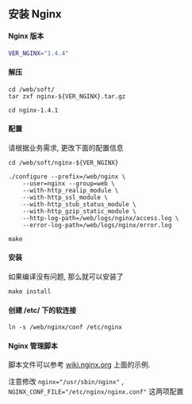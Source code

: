 ## 安装 Nginx

#### Nginx 版本
```bash
VER_NGINX="1.4.4"
```

#### 解压
```
cd /web/soft/
tar zxf nginx-${VER_NGINX}.tar.gz

cd nginx-1.4.1
```

#### 配置
请根据业务需求, 更改下面的配置信息
```
cd /web/soft/nginx-${VER_NGINX}

./configure --prefix=/web/nginx \
    --user=nginx --group=web \
    --with-http_realip_module \
    --with-http_ssl_module \
    --with-http_stub_status_module \
    --with-http_gzip_static_module \
    --http-log-path=/web/logs/nginx/access.log \
    --error-log-path=/web/logs/nginx/error.log 

make
```
#### 安装
如果编译没有问题, 那么就可以安装了

```
make install
```

#### 创建 /etc/ 下的软连接
```
ln -s /web/nginx/conf /etc/nginx
```

#### Nginx 管理脚本
脚本文件可以参考 [wiki.nginx.org](http://wiki.nginx.org/RedHatNginxInitScript "/etc/init.d/nginx") 上面的示例.

注意修改 `nginx="/usr/sbin/nginx"` , `NGINX_CONF_FILE="/etc/nginx/nginx.conf"` 这两项配置


